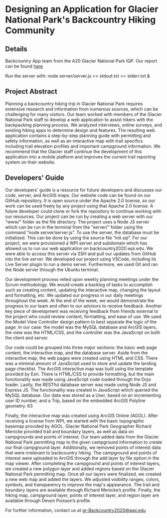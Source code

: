 # Designing an Application for Glacier National Park's Backcountry Hiking Community

## Details
Backcountry App team from the A20 Glacier National Park IQP. 
Our report can be found [here](https://backcountry2020.wpi.edu/resources/BC_FinalReport_1016.pdf)

Run the server with:
node server/server.js >> stdout.txt >> stderr.txt &

## Project Abstract

Planning a backcountry hiking trip in Glacier National Park requires extensive research
and information from numerous sources, which can be challenging for many visitors. Our team
worked with members of the Glacier National Park staff to develop a web application to assist
hikers with the backpacking planning process. We analyzed interviews, online surveys, and
existing hiking apps to determine design and features. The resulting web application contains a
step-by-step planning guide with permitting and safety information, as well as an interactive map
with trail specifics including trail elevation profiles and important campground information. We
recommend that the Glacier staff continue the development of this application into a mobile
platform and improves the current trail reporting system on their website.

## Developers' Guide

Our developers' guide is a resource for future developers and discusses our code, server,
and ArcGIS maps. Our website code can be found on our GitHub repository. It is open source
under the Apache 2.0 license, so our work can be used freely by any project using that Apache
2.0 license. A future developer could clone or fork the repository to continue working with our
resources. Our project can be run by creating a web server with our “www/” folder as the file
directory. The project uses a Node JS server which can be run in the terminal from the “server/”
folder using the command “node server/server.js”. To use the server, the database must be
initialized. This can be done by using the source file “init.sql”. For our project, we were
provisioned a WPI server and subdomain which has allowed us to run our web application on
backcountry2020.wpi.edu. We were able to access this server via SSH and pull our updates from
GitHub into the live server. We developed our project using VSCode, including its Live Server
plugin to run a demo server. Furthermore, we used Git and ran the Node server through the
Ubuntu terminal.

Our development process relied upon weekly planning meetings under the Scrum
methodology. We would create a backlog of tasks to accomplish such as creating content,
updating the interactive map, changing the layout and formatting, etc. We updated our progress
in our daily meetings throughout the week. At the end of the week, we would demonstrate the
progress to our team and often to our advisors to receive feedback. Another key piece of
development was receiving feedback from friends external to the project who could review
content, formatting, and ease of use. We used the Model View Controller design pattern to best
separate the logic of the page. In our case: the model was the MySQL database and ArcGIS
layers, the view was the HTML/CSS, and the controller was the JavaScript on both the client and
server.

Our code could be grouped into three major sections: the basic web page content, the
interactive map, and the database server. Aside from the interactive map, the web pages were
created using HTML and CSS. There was a minimal amount of JavaScript used to store and
update the landing page checklist. The ArcGIS interactive map was built using the template
provided by Esri. There is HTML/CSS to provide formatting, but the main functionality was
made using JavaScript code loaded through the Dojo loader. Lastly, the RESTful database server
was made using Node JS and Express JS. The functionality was created in JavaScript which
queried the MySQL database. Our data was stored as a User, based on an incrementing user ID
number, and a Trip, based on the embedded ArcGIS Polyline geometry. 
63

Finally, the interactive map was created using ArcGIS Online (AGOL). After receiving a
license from WPI, we started with the basic topographic basemap provided by AGOL. Glacier
National Park Geographer Richard Menicke provided trail and boundary layers, as well as data
on campgrounds and points of interest. Our team added data from the Glacier National Park
permitting map to the given campground information to create our final campground layer.
Additionally, we removed points of interest data that were irrelevant to backcountry hiking. The
campground and points of interest were uploaded to ArcGIS through the add layer by file option
in the map viewer. After completing the campground and points of interest layers, we created a
new polygon layer and added regions based on the Glacier National Park permitting map. Once
all our layers were finalized, we created a new web map and added the layers. We adjusted
visibility ranges, colors, symbols, and transparency to improve the map's appearance. The trail
and boundary layers are available through Richard Menicke’s profile. Finally, the hiking map,
campground layer, points of interest layer, and region layer are available through Devon
Poisson’s profile.

For further information, contact us at gr-Backcountry2020@wpi.edu